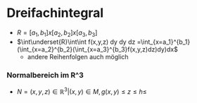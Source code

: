 # Dreifachintegral
+ $R=[a_1,b_1]x[a_2,b_2]x[a_3,b_3]$
+ $\int\underset{R}\int\int f(x,y,z) dy dy dz =\int_{x=a_1}^{b_1}(\int_{x=a_2}^{b_2}(\int_{x=a_3}^{b_3}f(x,y,z)dz)dy)dx$
	+ andere Reihenfolgen auch möglich

### Normalbereich im R^3
+ $N={(x,y,z)}∈ℝ^3|(x,y)∈M, g(x,y)≤z≤h≤$
